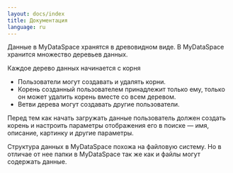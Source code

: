 ```yaml
---
layout: docs/index
title: Документация
language: ru
---
```


Данные в MyDataSpace хранятся в древовидном виде. В MyDataSpace хранится множество деревьев данных.

Каждое дерево данных начинается с корня
- Пользователи могут создавать и удалять корни.
- Корень созданный пользователем принадлежит только ему, только он может удалить корень вместе со всем деревом.
- Ветви дерева могут создавать другие пользователи.

Перед тем как начать загружать данные пользователь должен создать корень и настроить параметры отображения его в поиске &mdash;
имя, описание, картинку и другие параметры.

Структура данных в MyDataSpace похожа на файловую систему. Но в отличае от нее папки в MyDataSpace так же как и файлы могут
содержать данные.